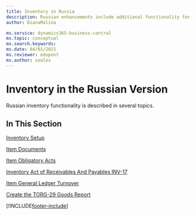 ```yaml
---
title: Inventory in Russia
description: Russian enhancements include additional functionality for inventory.
author: DianaMalina

ms.service: dynamics365-business-central
ms.topic: conceptual
ms.search.keywords:
ms.date: 04/01/2021
ms.reviewer: edupont
ms.author: soalex
---
```


# Inventory in the Russian Version

Russian inventory functionality is described in several topics.

## In This Section

[Inventory Setup](Inventory-Setup.md)

[Item Documents](Item-Documents.md)

[Item Obligatory Acts](Item-Obligatory-Acts.md)

[Inventory Act of Receivables And Payables INV-17](Inventory-Act-of-Receivables-And-Payables-INV-17.md)

[Item General Ledger Turnover](Item-General-Ledger-Turnover.md)

[Create the TORG-29 Goods Report](How-to-Create-the-TORG-29-Goods-Report.md)


[!INCLUDE[footer-include](../../includes/footer-banner.md)]